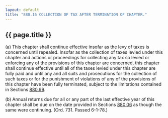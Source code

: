 ---
layout: default 
title: "880.16 COLLECTION OF TAX AFTER TERMINATION OF CHAPTER."---

{{ page.title }}
----------------

​(a) This chapter shall continue effective insofar as the levy of taxes
is concerned until repealed. Insofar as the collection of taxes levied
under this chapter and actions or proceedings for collecting any tax so
levied or enforcing any of the provisions of this chapter are concerned,
this chapter shall continue effective until all of the taxes levied
under this chapter are fully paid and until any and all suits and
prosecutions for the collection of such taxes or for the punishment of
violations of any of the provisions of this chapter have been fully
terminated, subject to the limitations contained in Sections
[880.99](3fdcb639.html).

​(b) Annual returns due for all or any part of the last effective year
of this chapter shall be due on the date provided in Sections
[880.06](3f8afd77.html) as though the same were continuing. (Ord. 731.
Passed 6-1-78.)
